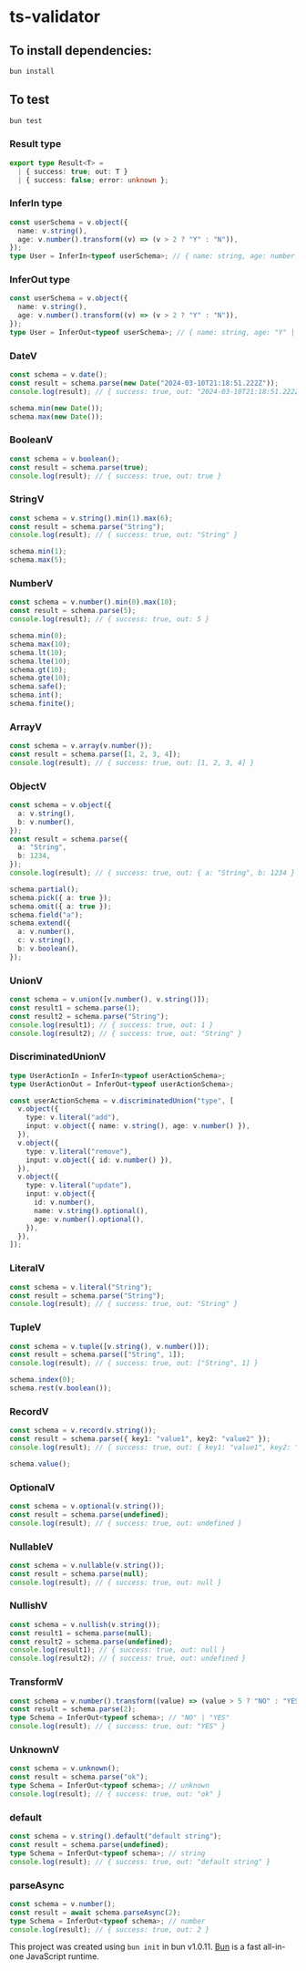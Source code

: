 # ts-validator

## To install dependencies:

```bash
bun install
```

## To test

```bash
bun test
```

### Result type

```typescript
export type Result<T> =
  | { success: true; out: T }
  | { success: false; error: unknown };
```

### InferIn type

```typescript
const userSchema = v.object({
  name: v.string(),
  age: v.number().transform((v) => (v > 2 ? "Y" : "N")),
});
type User = InferIn<typeof userSchema>; // { name: string, age: number }
```

### InferOut type

```typescript
const userSchema = v.object({
  name: v.string(),
  age: v.number().transform((v) => (v > 2 ? "Y" : "N")),
});
type User = InferOut<typeof userSchema>; // { name: string, age: "Y" | "N" }
```

### DateV

```typescript
const schema = v.date();
const result = schema.parse(new Date("2024-03-10T21:18:51.222Z"));
console.log(result); // { success: true, out: "2024-03-10T21:18:51.222Z" }

schema.min(new Date());
schema.max(new Date());
```

### BooleanV

```typescript
const schema = v.boolean();
const result = schema.parse(true);
console.log(result); // { success: true, out: true }
```

### StringV

```typescript
const schema = v.string().min(1).max(6);
const result = schema.parse("String");
console.log(result); // { success: true, out: "String" }

schema.min(1);
schema.max(5);
```

### NumberV

```typescript
const schema = v.number().min(0).max(10);
const result = schema.parse(5);
console.log(result); // { success: true, out: 5 }

schema.min(0);
schema.max(10);
schema.lt(10);
schema.lte(10);
schema.gt(10);
schema.gte(10);
schema.safe();
schema.int();
schema.finite();
```

### ArrayV

```typescript
const schema = v.array(v.number());
const result = schema.parse([1, 2, 3, 4]);
console.log(result); // { success: true, out: [1, 2, 3, 4] }
```

### ObjectV

```typescript
const schema = v.object({
  a: v.string(),
  b: v.number(),
});
const result = schema.parse({
  a: "String",
  b: 1234,
});
console.log(result); // { success: true, out: { a: "String", b: 1234 } }

schema.partial();
schema.pick({ a: true });
schema.omit({ a: true });
schema.field("a");
schema.extend({
  a: v.number(),
  c: v.string(),
  b: v.boolean(),
});
```

### UnionV

```typescript
const schema = v.union([v.number(), v.string()]);
const result1 = schema.parse(1);
const result2 = schema.parse("String");
console.log(result1); // { success: true, out: 1 }
console.log(result2); // { success: true, out: "String" }
```

### DiscriminatedUnionV

```typescript
type UserActionIn = InferIn<typeof userActionSchema>;
type UserActionOut = InferOut<typeof userActionSchema>;

const userActionSchema = v.discriminatedUnion("type", [
  v.object({
    type: v.literal("add"),
    input: v.object({ name: v.string(), age: v.number() }),
  }),
  v.object({
    type: v.literal("remove"),
    input: v.object({ id: v.number() }),
  }),
  v.object({
    type: v.literal("update"),
    input: v.object({
      id: v.number(),
      name: v.string().optional(),
      age: v.number().optional(),
    }),
  }),
]);
```

### LiteralV

```typescript
const schema = v.literal("String");
const result = schema.parse("String");
console.log(result); // { success: true, out: "String" }
```

### TupleV

```typescript
const schema = v.tuple([v.string(), v.number()]);
const result = schema.parse(["String", 1]);
console.log(result); // { success: true, out: ["String", 1] }

schema.index(0);
schema.rest(v.boolean());
```

### RecordV

```typescript
const schema = v.record(v.string());
const result = schema.parse({ key1: "value1", key2: "value2" });
console.log(result); // { success: true, out: { key1: "value1", key2: "value2" } }

schema.value();
```

### OptionalV

```typescript
const schema = v.optional(v.string());
const result = schema.parse(undefined);
console.log(result); // { success: true, out: undefined }
```

### NullableV

```typescript
const schema = v.nullable(v.string());
const result = schema.parse(null);
console.log(result); // { success: true, out: null }
```

### NullishV

```typescript
const schema = v.nullish(v.string());
const result1 = schema.parse(null);
const result2 = schema.parse(undefined);
console.log(result1); // { success: true, out: null }
console.log(result2); // { success: true, out: undefined }
```

### TransformV

```typescript
const schema = v.number().transform((value) => (value > 5 ? "NO" : "YES"));
const result = schema.parse(2);
type Schema = InferOut<typeof schema>; // "NO" | "YES"
console.log(result); // { success: true, out: "YES" }
```

### UnknownV

```typescript
const schema = v.unknown();
const result = schema.parse("ok");
type Schema = InferOut<typeof schema>; // unknown
console.log(result); // { success: true, out: "ok" }
```

### default

```typescript
const schema = v.string().default("default string");
const result = schema.parse(undefined);
type Schema = InferOut<typeof schema>; // string
console.log(result); // { success: true, out: "default string" }
```

### parseAsync

```typescript
const schema = v.number();
const result = await schema.parseAsync(2);
type Schema = InferOut<typeof schema>; // number
console.log(result); // { success: true, out: 2 }
```

This project was created using `bun init` in bun v1.0.11. [Bun](https://bun.sh) is a fast all-in-one JavaScript runtime.
